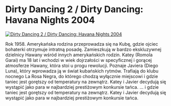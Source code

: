 Dirty Dancing 2 / Dirty Dancing: Havana Nights 2004 
=============
[![Dirty Dancing 2 / Dirty Dancing: Havana Nights 2004 ](http://vidos.pl/images/player.gif)](http://vidos.pl/dirty-dancing-2-dirty-dancing-havana-nights-2004)

 Rok 1958. Amerykańska rodzina przeprowadza się na Kubę, gdzie ojciec bohaterki otrzymuje intratną posadę. Zamieszkują w bardzo ekskluzywnej dzielnicy Hawany wśród innych amerykańskich rodzin. Katey (Romola Garai) ma 18 lat i wchodzi w wiek dojrzałości w specyficznej i gorącej atmosferze Hawany, która stoi u progu rewolucji. Poznaje Javiera (Diego Luna), który wprowadza ją w świat kubańskich rytmów. Trafiają do klubu nocnego La Rosa Negra, do którego chodzą wyłącznie miejscowi i gdzie taniec jest gorętszy od temperatury na zewnątrz. Katey i Javier decydują się wystąpić jako para w najbardziej prestiżowym konkursie tańca.   ... i gdzie taniec jest gorętszy od temperatury na zewnątrz. Katey i Javier decydują się wystąpić jako para w najbardziej prestiżowym konkursie tańca.
